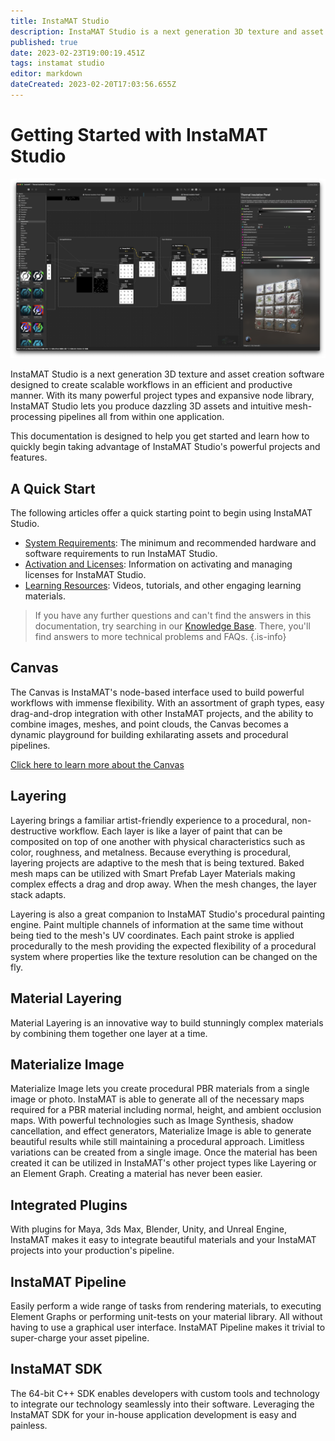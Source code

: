 ```yaml
---
title: InstaMAT Studio
description: InstaMAT Studio is a next generation 3D texture and asset creation software designed to create scalable workflows in an efficient and productive manner.
published: true
date: 2023-02-23T19:00:19.451Z
tags: instamat studio
editor: markdown
dateCreated: 2023-02-20T17:03:56.655Z
---
```


# Getting Started with InstaMAT Studio

![instamat_studio_canvas_full_window.png](/instant_studio/general/instamat_studio_canvas_full_window.png)

InstaMAT Studio is a next generation 3D texture and asset creation software designed to create scalable workflows in an efficient and productive manner. With its many powerful project types and expansive node library, InstaMAT Studio lets you produce dazzling 3D assets and intuitive mesh-processing pipelines all from within one application.

This documentation is designed to help you get started and learn how to quickly begin taking advantage of InstaMAT Studio's powerful projects and features.

## A Quick Start

The following articles offer a quick starting point to begin using InstaMAT Studio.

- [System Requirements](/Products/InstaMAT_Studio/System_Requirements): The minimum and recommended hardware and software requirements to run InstaMAT Studio.
- <a href="">Activation and Licenses</a>: Information on activating and managing licenses for InstaMAT Studio.
- <a href="">Learning Resources</a>: Videos, tutorials, and other engaging learning materials.

>If you have any further questions and can't find the answers in this documentation, try searching in our <a href="https://community.theabstract.co">Knowledge Base</a>. There, you'll find answers to more technical problems and FAQs.
{.is-info}


## Canvas

The Canvas is InstaMAT's node-based interface used to build powerful workflows with immense flexibility. With an assortment of graph types, easy drag-and-drop integration with other InstaMAT projects, and the ability to combine images, meshes, and point clouds, the Canvas becomes a dynamic playground for building exhilarating assets and procedural pipelines.

[Click here to learn more about the Canvas](/Products/InstaMAT_Studio/Canvas)

## Layering

Layering brings a familiar artist-friendly experience to a procedural, non-destructive workflow. Each layer is like a layer of paint that can be composited on top of one another with physical characteristics such as color, roughness, and metalness. Because everything is procedural, layering projects are adaptive to the mesh that is being textured. Baked mesh maps can be utilized with Smart Prefab Layer Materials making complex effects a drag and drop away. When the mesh changes, the layer stack adapts.

Layering is also a great companion to InstaMAT Studio's procedural painting engine. Paint multiple channels of information at the same time without being tied to the mesh's UV coordinates. Each paint stroke is applied procedurally to the mesh providing the expected flexibility of a procedural system where properties like the texture resolution can be changed on the fly.

## Material Layering

Material Layering is an innovative way to build stunningly complex materials by combining them together one layer at a time.

## Materialize Image

Materialize Image lets you create procedural PBR materials from a single image or photo. InstaMAT is able to generate all of the necessary maps required for a PBR material including normal, height, and ambient occlusion maps. With powerful technologies such as Image Synthesis, shadow cancellation, and effect generators, Materialize Image is able to generate beautiful results while still maintaining a procedural approach. Limitless variations can be created from a single image. Once the material has been created it can be utilized in InstaMAT's other project types like Layering or an Element Graph. Creating a material has never been easier.

## Integrated Plugins

With plugins for Maya, 3ds Max, Blender, Unity, and Unreal Engine, InstaMAT makes it easy to integrate beautiful materials and your InstaMAT projects into your production's pipeline.

## InstaMAT Pipeline

Easily perform a wide range of tasks from rendering materials, to executing Element Graphs or performing unit-tests on your material library. All without having to use a graphical user interface. InstaMAT Pipeline makes it trivial to super-charge your asset pipeline.

## InstaMAT SDK

The 64-bit C++ SDK enables developers with custom tools and technology to integrate our technology seamlessly into their software. Leveraging the InstaMAT SDK for your in-house application development is easy and painless.